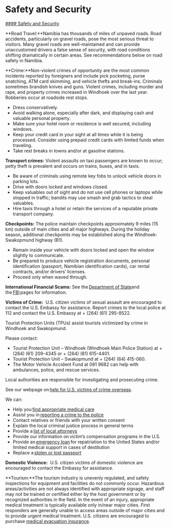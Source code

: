 # Safety and Security

[#### Safety and Security](javascript:void(0); "Safety and Security")

**Road Travel:**Namibia has thousands of miles of unpaved roads. Road accidents, particularly on gravel roads, pose the most serious threat to visitors. Many gravel roads are well-maintained and can provide unaccustomed drivers a false sense of security, with road conditions shifting dramatically in certain areas. See recommendations below on road safety in Namibia.

**Crime:**Non-violent crimes of opportunity are the most common incidents reported by foreigners and include pick pocketing, purse snatching, ATM card skimming, and vehicle thefts and break-ins. Criminals sometimes brandish knives and guns. Violent crimes, including murder and rape, and property crimes increased in Windhoek over the last year. Robberies occur at roadside rest stops.

* Dress conservatively.
* Avoid walking alone, especially after dark, and displaying cash and valuable personal property.
* Make sure your hotel room or residence is well secured, including windows.
* Keep your credit card in your sight at all times while it is being processed. Consider using prepaid credit cards with limited funds when traveling.
* Take rest breaks in towns and/or at gasoline stations.

**Transport crimes:** Violent assaults on taxi passengers are known to occur; petty theft is prevalent and occurs on trains, buses, and in taxis.

* Be aware of criminals using remote key fobs to unlock vehicle doors in parking lots.
* Drive with doors locked and windows closed.
* Keep valuables out of sight and do not use cell phones or laptops while stopped in traffic; bandits may use smash and grab tactics to steal valuables.
* Hire taxis through a hotel or retain the services of a reputable private transport company.

**Checkpoints:** The police maintain checkpoints approximately 9 miles (15 km) outside of main cities and all major highways. During the holiday season, additional checkpoints may be established along the Windhoek-Swakopmund highway (B1).

* Remain inside your vehicle with doors locked and open the window slightly to communicate.
* Be prepared to produce vehicle registration documents, personal identification (passport, Namibian identification cards), car rental contracts, and/or drivers’ licenses.
* Proceed only when waved through.

**International Financial Scams:** See the [Department of State](http://travel.state.gov/content/passports/english/emergencies/scams.html)and the [FBI](http://www.fbi.gov/scams-safety/fraud) pages for information.

**Victims of Crime:**  U.S. citizen victims of sexual assault are encouraged to contact the U.S. Embassy for assistance. Report crimes to the local police at 112 and contact the U.S. Embassy at + (264) (61) 295-8522.

Tourist Protection Units (TPUs) assist tourists victimized by crime in Windhoek and Swakopmund.

Please contact:

* Tourist Protection Unit – Windhoek (Windhoek Main Police Station) at + (264) (61) 209-4345 or + (264) (81) 615-4401.
* Tourist Protection Unit – Swakopmund at + (264) (64) 415-060.
* The Motor Vehicle Accident Fund at 081 9682 can help with ambulances, police, and rescue services.

Local authorities are responsible for investigating and prosecuting crime.

See our webpage on [help for U.S. victims of crime overseas](http://travel.state.gov/content/passports/en/emergencies/victims.html).

We can:

* Help you [find appropriate medical care](https://na.usembassy.gov/u-s-citizen-services/local-resources-of-u-s-citizens/doctors/)
* Assist you in [reporting a crime to the police](https://na.usembassy.gov/u-s-citizen-services/victims-of-crime/)
* Contact relatives or friends with your written consent
* Explain the local criminal justice process in general terms
* Provide a [list of local attorneys](https://na.usembassy.gov/u-s-citizen-services/local-resources-of-u-s-citizens/attorneys/)
* Provide our information on victim’s compensation programs in the U.S.
* Provide an [emergency loan](https://na.usembassy.gov/u-s-citizen-services/emergency-financial-assistance/) for repatriation to the United States and/or limited medical support in cases of destitution
* Replace a [stolen or lost passport](https://na.usembassy.gov/u-s-citizen-services/passports)

**Domestic Violence:**  U.S. citizen victims of domestic violence are encouraged to contact the Embassy for assistance.

**Tourism:**The tourism industry is unevenly regulated, and safety inspections for equipment and facilities do not commonly occur. Hazardous areas/activities are not always identified with appropriate signage, and staff may not be trained or certified either by the host government or by recognized authorities in the field. In the event of an injury, appropriate medical treatment is typically available only in/near major cities. First responders are generally unable to access areas outside of major cities and to provide urgent medical treatment. U.S. citizens are encouraged to purchase [medical evacuation insurance](https://travel.state.gov/content/travel/en/international-travel/before-you-go/your-health-abroad/Insurance_Coverage_Overseas.html).